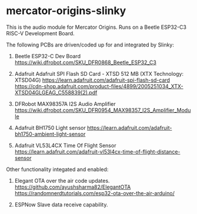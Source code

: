 # mercator-origins-slinky
 This is the audio module for Mercator Origins. Runs on a Beetle ESP32-C3 RISC-V Development Board.
 
 The following PCBs are driven/coded up for and integrated by Slinky:
 
 1. Beetle ESP32-C Dev Board
      https://wiki.dfrobot.com/SKU_DFR0868_Beetle_ESP32_C3
      
 3. Adafruit Adafruit SPI Flash SD Card - XTSD 512 MB (XTX Technology: XTSD04G)
      https://learn.adafruit.com/adafruit-spi-flash-sd-card
      https://cdn-shop.adafruit.com/product-files/4899/2005251034_XTX-XTSD04GLGEAG_C558839(2).pdf
      
 4. DFRobot MAX98357A I2S Audio Amplifier
      https://wiki.dfrobot.com/SKU_DFR0954_MAX98357_I2S_Amplifier_Module
      
 6. Adafruit BH1750 Light sensor
      https://learn.adafruit.com/adafruit-bh1750-ambient-light-sensor
      
 8. Adafruit VL53L4CX Time Of Flight Sensor 
      https://learn.adafruit.com/adafruit-vl53l4cx-time-of-flight-distance-sensor

Other functionality integated and enabled:

1. Elegant OTA over the air code updates.
      https://github.com/ayushsharma82/ElegantOTA
      https://randomnerdtutorials.com/esp32-ota-over-the-air-arduino/
      
3. ESPNow Slave data receive capability.

